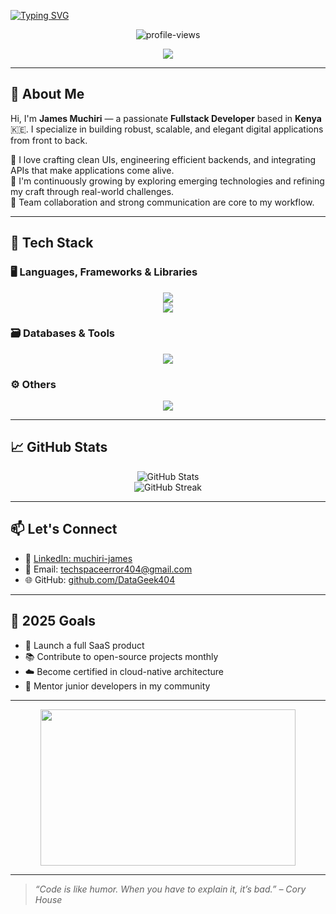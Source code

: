 [![Typing SVG](https://readme-typing-svg.demolab.com?font=Fira+Code&size=28&pause=1000&color=00FF94&vCenter=true&width=1000&height=60&lines=Hi+there+👋+I'm+James+Muchiri;+A+Creative+Fullstack+Developer;+I+Build+End-to-End+Digital+Solutions)](https://git.io/typing-svg)

<p align="center">
  <img src="https://komarev.com/ghpvc/?username=James-muchiri&label=Profile%20Views&color=0e75b6&style=flat" alt="profile-views" />
</p>

<div align="center">
  <img src="https://readme-typing-svg.herokuapp.com?font=Source+Code+Pro&size=24&duration=3000&pause=500&color=F7D700&center=true&vCenter=true&width=800&lines=Turning+ideas+into+scalable+solutions...;Always+learning,+always+building..." />
</div>

---

## 👋 About Me

Hi, I'm **James Muchiri** — a passionate **Fullstack Developer** based in **Kenya** 🇰🇪. I specialize in building robust, scalable, and elegant digital applications from front to back.

💼 I love crafting clean UIs, engineering efficient backends, and integrating APIs that make applications come alive.  
🌱 I'm continuously growing by exploring emerging technologies and refining my craft through real-world challenges.  
🤝 Team collaboration and strong communication are core to my workflow.

---

## 🔧 Tech Stack

### 🖥️ Languages, Frameworks & Libraries

<div align="center">
  <img src="https://skillicons.dev/icons?i=html,css,js,php,python,cs,kotlin" />
  <br/>
  <img src="https://skillicons.dev/icons?i=nodejs,express,laravel,django,bootstrap,jquery" />
</div>

### 🗃️ Databases & Tools

<div align="center">
  <img src="https://skillicons.dev/icons?i=mysql,mongodb,sqlite,aws,heroku,postman" />
</div>

### ⚙️ Others

<div align="center">
  <img src="https://skillicons.dev/icons?i=apache,npm,electron" />
</div>

---

## 📈 GitHub Stats

<p align="center">
  <img src="https://github-readme-stats.vercel.app/api?username=James-muchiri&show_icons=true&theme=radical" alt="GitHub Stats" />
  <br/>
  <img src="https://github-readme-streak-stats.herokuapp.com/?user=James-muchiri&theme=radical" alt="GitHub Streak" />
</p>

---

## 📫 Let's Connect

- 🔗 [LinkedIn: muchiri-james](https://www.linkedin.com/in/muchiri-james-12b090317/)
- 📧 Email: [techspaceerror404@gmail.com](mailto:techspaceerror404@gmail.com)
- 🌐 GitHub: [github.com/DataGeek404](https://github.com/DataGeek404)

---

## 🎯 2025 Goals

- 🚀 Launch a full SaaS product
- 📚 Contribute to open-source projects monthly
- ☁️ Become certified in cloud-native architecture
- 🤝 Mentor junior developers in my community

---

<p align="center">
  <img src="https://media.giphy.com/media/qgQUggAC3Pfv687qPC/giphy.gif" width="90%" height="250" />
</p>

---

> *“Code is like humor. When you have to explain it, it’s bad.” – Cory House*
